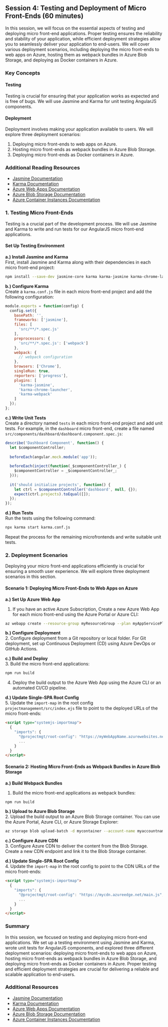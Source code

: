 ## Session 4: Testing and Deployment of Micro Front-Ends (60 minutes)  
   
In this session, we will focus on the essential aspects of testing and deploying micro front-end applications. Proper testing ensures the reliability and stability of your application, while efficient deployment strategies allow you to seamlessly deliver your application to end-users. We will cover various deployment scenarios, including deploying the micro front-ends to web apps on Azure, hosting them as webpack bundles in Azure Blob Storage, and deploying as Docker containers in Azure.  
   
### Key Concepts  
   
#### Testing  
Testing is crucial for ensuring that your application works as expected and is free of bugs. We will use Jasmine and Karma for unit testing AngularJS components.  
   
#### Deployment  
Deployment involves making your application available to users. We will explore three deployment scenarios:  
1. Deploying micro front-ends to web apps on Azure.  
2. Hosting micro front-ends as webpack bundles in Azure Blob Storage.  
3. Deploying micro front-ends as Docker containers in Azure.  
   
### Additional Reading Resources  
- [Jasmine Documentation](https://jasmine.github.io/)  
- [Karma Documentation](https://karma-runner.github.io/latest/index.html)  
- [Azure Web Apps Documentation](https://docs.microsoft.com/en-us/azure/app-service/)  
- [Azure Blob Storage Documentation](https://docs.microsoft.com/en-us/azure/storage/blobs/)  
- [Azure Container Instances Documentation](https://docs.microsoft.com/en-us/azure/container-instances/)  
   
### 1. Testing Micro Front-Ends  
   
Testing is a crucial part of the development process. We will use Jasmine and Karma to write and run tests for our AngularJS micro front-end applications.  
   
#### Set Up Testing Environment  
   
**a.) Install Jasmine and Karma**  
First, install Jasmine and Karma along with their dependencies in each micro front-end project:  
```bash  
npm install --save-dev jasmine-core karma karma-jasmine karma-chrome-launcher  
```  
   
**b.) Configure Karma**  
Create a `karma.conf.js` file in each micro front-end project and add the following configuration:  
```javascript  
module.exports = function(config) {  
  config.set({  
    basePath: '',  
    frameworks: ['jasmine'],  
    files: [  
      'src/**/*.spec.js'  
    ],  
    preprocessors: {  
      'src/**/*.spec.js': ['webpack']  
    },  
    webpack: {  
      // webpack configuration  
    },  
    browsers: ['Chrome'],  
    singleRun: true,  
    reporters: ['progress'],  
    plugins: [  
      'karma-jasmine',  
      'karma-chrome-launcher',  
      'karma-webpack'  
    ]  
  });  
};  
```  
   
**c.) Write Unit Tests**  
Create a directory named `tests` in each micro front-end project and add unit tests. For example, in the `dashboard` micro front-end, create a file named `src/components/dashboard/dashboard.component.spec.js`:  
```javascript  
describe('Dashboard Component', function() {  
  let $componentController;  
  
  beforeEach(angular.mock.module('app'));  
  
  beforeEach(inject(function(_$componentController_) {  
    $componentController = _$componentController_;  
  }));  
  
  it('should initialize projects', function() {  
    let ctrl = $componentController('dashboard', null, {});  
    expect(ctrl.projects).toEqual([]);  
  });  
});  
```  
   
**d.) Run Tests**  
Run the tests using the following command:  
```bash  
npx karma start karma.conf.js  
```  
Repeat the process for the remaining microfrontends and write suitable unit tests.
   
### 2. Deployment Scenarios  
   
Deploying your micro front-end applications efficiently is crucial for ensuring a smooth user experience. We will explore three deployment scenarios in this section.  
   
#### Scenario 1: Deploying Micro Front-Ends to Web Apps on Azure  
   
**a.) Set Up Azure Web App**  
1. If you have an active Azure Subscription, Create a new Azure Web App for each micro front-end using the Azure Portal or Azure CLI:  
```bash  
az webapp create --resource-group myResourceGroup --plan myAppServicePlan --name myWebAppName  
```  

**b.) Configure Deployment**  
2. Configure deployment from a Git repository or local folder. For Git deployment, set up Continuous Deployment (CD) using Azure DevOps or GitHub Actions.  
   
**c.) Build and Deploy**  
3. Build the micro front-end applications:  
```bash  
npm run build  
```  
4. Deploy the build output to the Azure Web App using the Azure CLI or an automated CI/CD pipeline.  
   
**d.) Update Single-SPA Root Config**  
5. Update the `import-map` in the root config `projectmanagement/src/index.ejs` file to point to the deployed URLs of the micro front-ends:  
```html  
<script type="systemjs-importmap">  
  {  
    "imports": {  
      "@projectmgt/root-config": "https://myWebAppName.azurewebsites.net/main.js",  
      ...  
    }  
  }  
</script>  
```  
   
#### Scenario 2: Hosting Micro Front-Ends as Webpack Bundles in Azure Blob Storage  
   
**a.) Build Webpack Bundles**  
1. Build the micro front-end applications as webpack bundles:  
```bash  
npm run build  
```  
   
**b.) Upload to Azure Blob Storage**  
2. Upload the build output to an Azure Blob Storage container. You can use the Azure Portal, Azure CLI, or Azure Storage Explorer:  
```bash  
az storage blob upload-batch -d mycontainer --account-name myaccountname -s ./dist  
```  
   
**c.) Configure Azure CDN**  
3. Configure Azure CDN to deliver the content from the Blob Storage. Create a new CDN endpoint and link it to the Blob Storage container.  
   
**d.) Update Single-SPA Root Config**  
4. Update the `import-map` in the root config to point to the CDN URLs of the micro front-ends:  
```html  
<script type="systemjs-importmap">  
  {  
    "imports": {  
      "@projectmgt/root-config": "https://mycdn.azureedge.net/main.js",  
      ...  
    }  
  }  
</script>  
```  
   
   
### Summary  
   
In this session, we focused on testing and deploying micro front-end applications. We set up a testing environment using Jasmine and Karma, wrote unit tests for AngularJS components, and explored three different deployment scenarios: deploying micro front-ends to web apps on Azure, hosting micro front-ends as webpack bundles in Azure Blob Storage, and deploying micro front-ends as Docker containers in Azure. Proper testing and efficient deployment strategies are crucial for delivering a reliable and scalable application to end-users.  
   
### Additional Resources  
- [Jasmine Documentation](https://jasmine.github.io/)  
- [Karma Documentation](https://karma-runner.github.io/latest/index.html)  
- [Azure Web Apps Documentation](https://docs.microsoft.com/en-us/azure/app-service/)  
- [Azure Blob Storage Documentation](https://docs.microsoft.com/en-us/azure/storage/blobs/)  
- [Azure Container Instances Documentation](https://docs.microsoft.com/en-us/azure/container-instances/)